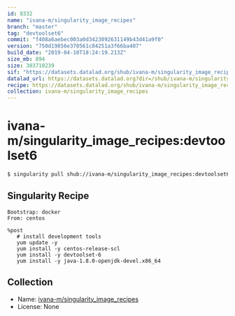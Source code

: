 ```yaml
---
id: 8332
name: "ivana-m/singularity_image_recipes"
branch: "master"
tag: "devtoolset6"
commit: "f408a6aebec003a0d3423092631149b43d41a9f0"
version: "750d19856e370561c84251a3f66ba407"
build_date: "2019-04-10T18:24:19.213Z"
size_mb: 894
size: 303710239
sif: "https://datasets.datalad.org/shub/ivana-m/singularity_image_recipes/devtoolset6/2019-04-10-f408a6ae-750d1985/750d19856e370561c84251a3f66ba407.simg"
datalad_url: https://datasets.datalad.org?dir=/shub/ivana-m/singularity_image_recipes/devtoolset6/2019-04-10-f408a6ae-750d1985/
recipe: https://datasets.datalad.org/shub/ivana-m/singularity_image_recipes/devtoolset6/2019-04-10-f408a6ae-750d1985/Singularity
collection: ivana-m/singularity_image_recipes
---
```


# ivana-m/singularity_image_recipes:devtoolset6

```bash
$ singularity pull shub://ivana-m/singularity_image_recipes:devtoolset6
```

## Singularity Recipe

```singularity
Bootstrap: docker
From: centos

%post
   # install development tools
   yum update -y
   yum install -y centos-release-scl
   yum install -y devtoolset-6
   yum install -y java-1.8.0-openjdk-devel.x86_64
```

## Collection

 - Name: [ivana-m/singularity_image_recipes](https://github.com/ivana-m/singularity_image_recipes)
 - License: None

